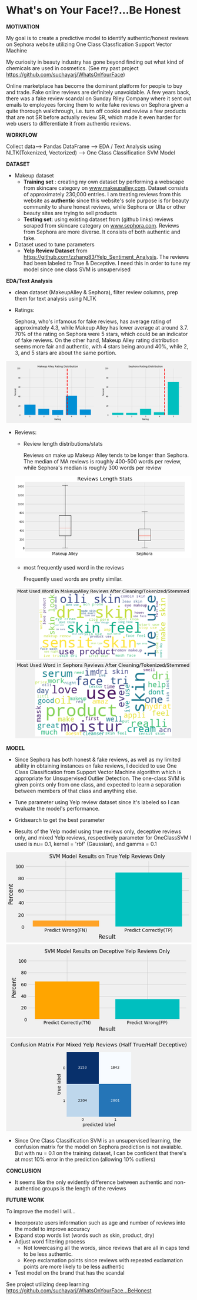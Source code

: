 # What's on Your Face!?...Be Honest

**MOTIVATION**

My goal is to create a predictive model to identify authentic/honest reviews on Sephora website utilizing One Class Classfication Support Vector Machine

My curiosity in beauty industry has gone beyond finding out what kind of chemicals are used in cosmetics. (See my past project https://github.com/suchayarj/WhatsOnYourFace)

Online marketplace has become the dominant platform for people to buy and trade. Fake online reviews are definitely unavoidable. A few years back, there was a fake review scandal on Sunday Riley Company where it sent out emails to employees forcing them to write fake reviews on Sephora given a quite thorough walkthrough, i.e. turn off cookie and review a few products that are not SR before actually review SR, which made it even harder for web users to differentiate it from authentic reviews. 

**WORKFLOW**

Collect data--> Pandas DataFrame --> EDA / Text Analysis using NLTK(Tokenized, Vectorized) --> One Class Classification SVM Model

**DATASET**
- Makeup dataset
    - **Training set** : creating my own dataset by performing a webscape from skincare category on www.makeupalley.com. Dataset consists of approximately 230,000 entries. I am treating reviews from this website as **authentic** since this website's sole purpose is for beauty community to share honest reviews, while Sephora or Ulta or other beauty sites are trying to sell products  
    - **Testing set**: using existing dataset from (github links) reviews scraped from skincare category on www.sephora.com. Reviews from Sephora are more diverse. It consists of both authentic and fake. 
- Dataset used to tune parameters
    - **Yelp Review Dataset** from https://github.com/zzhang83/Yelp_Sentiment_Analysis. The reviews had been labeled to True & Deceptive. I need this in order to tune my model since one class SVM is unsupervised

**EDA/Text Analysis**
- clean dataset (MakeupAlley & Sephora), filter review columns, prep them for text analysis using NLTK
- Ratings:
    
    Sephora, who's infamous for fake reviews, has average rating of approximately 4.3, while Makeup Alley has lower average at around 3.7. 70% of the rating on Sephora were 5 stars, which could be an indicator of fake reviews. On the other hand, Makeup Alley rating distribution seems more fair and authentic, with 4 stars being around 40%, while 2, 3, and 5 stars are about the same portion.

<p align="center">
  <img src="imgs/RatingDist.png">
</p>

- Reviews:
    - Review length distributions/stats
        
        Reviews on make up Makeup Alley tends to be longer than Sephora. The median of MA reviews is roughly 400-500 words per review, while Sephora's median is roughly 300 words per review
     <p align="center">
    <img src="imgs/Reviewlenboxplot.png">
    </p>
    
    - most frequently used word in the reviews

        Frequently used words are pretty similar.
    <p align="center">
    <img src="imgs/MAwordcloud-clean.png">
    <img src="imgs/Swordcloud-clean.png">
    </p>


**MODEL**

- Since Sephora has both honest & fake reviews, as well as my limited ability in obtaining instances on fake reviews, I decided to use One Class Classification from Support Vector Machine algorithm which is appropriate for Unsupervised Outlier Detection. 
The one-class SVM is given points only from one class, and expected to learn a separation between members of that class and anything else.
- Tune parameter using Yelp review dataset since it's labeled so I can evaluate the model's performance. 

- Gridsearch to get the best parameter

- Results of the Yelp model using true reviews only, deceptive reviews only, and mixed Yelp reviews, respectively
   parameter for OneClassSVM I used is nu= 0.1, kernel = 'rbf' (Gaussian), and gamma = 0.1
<p align="center">
    <img src= "imgs/yelp_model_pos_only.png">
    <img src= "imgs/result_yelp_neg_only.png">
    <img src= "imgs/halfyelpreview.png">
    </p>


- Since One Class Classification SVM is an unsupervised learning, the confusion matrix for the model on Sephora prediction is not avaiable. But with nu = 0.1 on the training dataset, I can be confident that there's at most 10% error in the prediction (allowing 10% outliers)


**CONCLUSION**
- It seems like the only evidently difference between authentic and non-authentioc groups is the length of the reviews

**FUTURE WORK**


To improve the model I will...
- Incorporate users information such as age and number of reviews into the model to improve accuracy
- Expand stop words list (words such as skin, product, dry)
- Adjust word filtering process
    -  Not lowercasing all the words, since reviews that are all in caps tend to be less authentic.
    - Keep exclamation points since reviews with repeated exclamation points are more likely to be less authentic
- Test model on the brand that has the scandal

See project utilizing deep learning 
https://github.com/suchayarj/WhatsOnYourFace...BeHonest

